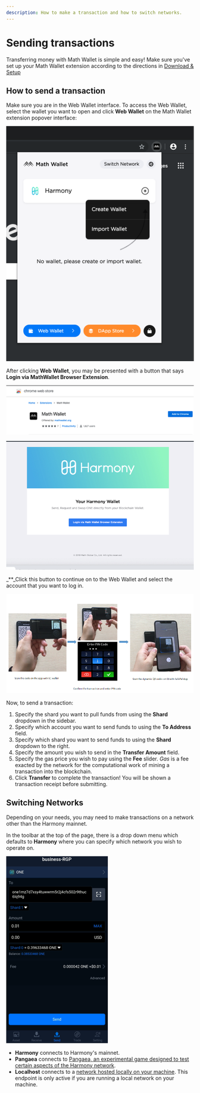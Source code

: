 ```yaml
---
description: How to make a transaction and how to switch networks.
---
```


# Sending transactions

Transferring money with Math Wallet is simple and easy! Make sure you've set up your Math Wallet extension according to the directions in [Download & Setup](https://docs.harmony.one/home/wallet-guides/mathwallet/download-and-setup)

## How to send a transaction

Make sure you are in the Web Wallet interface. To access the Web Wallet, select the wallet you want to open and click **Web Wallet** on the Math Wallet extension popover interface:

![](../../.gitbook/assets/image%20%2816%29.png)

After clicking **Web Wallet**, you may be presented with a button that says **Login via MathWallet Browser Extension**. 

![](../../.gitbook/assets/image%20%284%29.png)

![](../../.gitbook/assets/image%20%2832%29.png)

_\*\*_Click this button to continue on to the Web Wallet and select the account that you want to log in.

![](../../.gitbook/assets/image%20%287%29.png)

Now, to send a transaction:

1. Specify the shard you want to pull funds from using the **Shard** dropdown in the sidebar.
2. Specify which account you want to send funds to using the **To Address** field.
3. Specify which shard you want to send funds to using the **Shard** dropdown to the right.
4. Specify the amount you wish to send in the **Transfer Amount** field.
5. Specify the gas price you wish to pay using the **Fee** slider. _Gas_ is a fee exacted by the network for the computational work of mining a transaction into the blockchain.
6. Click **Transfer** to complete the transaction! You will be shown a transaction receipt before submitting.

## Switching Networks

Depending on your needs, you may need to make transactions on a network other than the Harmony mainnet.

In the toolbar at the top of the page, there is a drop down menu which defaults to **Harmony** where you can specify which network you wish to operate on.

![](../../.gitbook/assets/image%20%2817%29.png)

* **Harmony** connects to Harmony's mainnet.
* **Pangaea** connects to [Pangaea, an experimental game designed to test certain aspects of the Harmony network](https://docs.harmony.one/pangaea/).
* **Localhost** connects to a [network hosted locally on your machine](https://github.com/harmony-one/harmony/). This endpoint is only active if you are running a local network on your machine.

